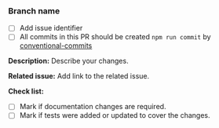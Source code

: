   <!-- Please, review this guidelines and check marks on complete each -->

### Branch name
  - [ ] Add issue identifier
  - [ ] All commits in this PR should be created `npm run commit` by [conventional-commits](https://www.conventionalcommits.org/en/v1.0.0/)

**Description:**
Describe your changes.

**Related issue:**
Add link to the related issue.

**Check list:**
- [ ] Mark if documentation changes are required.
- [ ] Mark if tests were added or updated to cover the changes.
